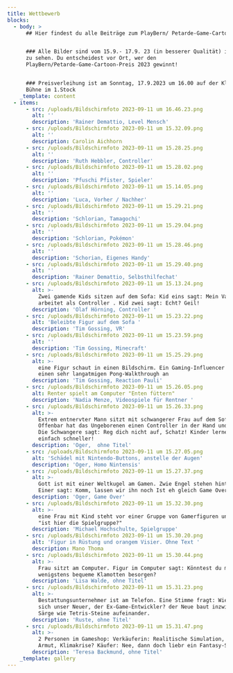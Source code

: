 ```yaml
---
title: Wettbewerb
blocks:
  - body: >
      ## Hier findest du alle Beiträge zum PlayBern/ Petarde-Game-Cartoon-Preis!


      ### Alle Bilder sind vom 15.9.- 17.9. 23 (in besserer Qualität) im Progr
      zu sehen. Du entscheidest vor Ort, wer den
      PlayBern/Petarde-Game-Cartoon-Preis 2023 gewinnt!


      ### Preisverleihung ist am Sonntag, 17.9.2023 um 16.00 auf der Kleinen
      Bühne im 1.Stock
    _template: content
  - items:
      - src: /uploads/Bildschirmfoto 2023-09-11 um 16.46.23.png
        alt: ''
        description: 'Rainer Demattio, Level Mensch'
      - src: /uploads/Bildschirmfoto 2023-09-11 um 15.32.09.png
        alt: ''
        description: Carolin Aichhorn
      - src: /uploads/Bildschirmfoto 2023-09-11 um 15.28.25.png
        alt: ''
        description: 'Ruth Hebbler, Controller'
      - src: /uploads/Bildschirmfoto 2023-09-11 um 15.28.02.png
        alt: ''
        description: 'Pfuschi Pfister, Spieler'
      - src: /uploads/Bildschirmfoto 2023-09-11 um 15.14.05.png
        alt: ''
        description: 'Luca, Vorher / Nachher'
      - src: /uploads/Bildschirmfoto 2023-09-11 um 15.29.21.png
        alt: ''
        description: 'Schlorian, Tamagochi'
      - src: /uploads/Bildschirmfoto 2023-09-11 um 15.29.04.png
        alt: ''
        description: 'Schlorian, Pokémon'
      - src: /uploads/Bildschirmfoto 2023-09-11 um 15.28.46.png
        alt: ''
        description: 'Schorian, Eigenes Handy'
      - src: /uploads/Bildschirmfoto 2023-09-11 um 15.29.40.png
        alt: ''
        description: 'Rainer Demattio, Selbsthilfechat'
      - src: /uploads/Bildschirmfoto 2023-09-11 um 15.13.24.png
        alt: >-
          Zwei gamende Kids sitzen auf dem Sofa: Kid eins sagt: Mein Vater
          arbeitet als Controller . Kid zwei sagt: Echt? Geil! 
        description: 'Olaf Hörning, Controller '
      - src: /uploads/Bildschirmfoto 2023-09-11 um 15.23.22.png
        alt: 'Beleibte Figur auf dem Sofa '
        description: 'Tim Gossing, VR'
      - src: /uploads/Bildschirmfoto 2023-09-11 um 15.23.59.png
        alt: ''
        description: 'Tim Gossing, Minecraft'
      - src: /uploads/Bildschirmfoto 2023-09-11 um 15.25.29.png
        alt: >-
          eine Figur schaut in einen Bildschirm. Ein Gaming-Influencer kündigt
          einen sehr langatmigen Pong-Walkthrough an
        description: 'Tim Gossing, Reaction Pauli'
      - src: /uploads/Bildschirmfoto 2023-09-11 um 15.26.05.png
        alt: Renter spielt am Computer "Enten füttern"
        description: 'Nadia Menze, Videospiele für Rentner '
      - src: /uploads/Bildschirmfoto 2023-09-11 um 15.26.33.png
        alt: >-
          Extrem entnervter Mann sitzt mit schwangerer Frau auf dem Sofa.
          Offenbar hat das Ungeborenen einen Controller in der Hand und gamt.
          Die Schwangere sagt: Reg dich nicht auf, Schatz! Kinder lernen sowas
          einfach schneller!
        description: 'Oger,  ohne Titel'
      - src: /uploads/Bildschirmfoto 2023-09-11 um 15.27.05.png
        alt: 'Schädel mit Nintendo-Buttons, anstelle der Augen'
        description: 'Oger, Homo Nintensis'
      - src: /uploads/Bildschirmfoto 2023-09-11 um 15.27.37.png
        alt: >-
          Gott ist mit einer Weltkugel am Gamen. Zwie Engel stehen hinter ihm.
          Einer sagt: Komm, lassen wir ihn noch Ist eh gleich Game Over! 
        description: 'Oger, Game Over'
      - src: /uploads/Bildschirmfoto 2023-09-11 um 15.32.30.png
        alt: >-
          eine Frau mit Kind steht vor einer Gruppe von Gamerfiguren und fragt
          "ist hier die Spielgruppe?"
        description: 'Michael Hochschulte, Spielgruppe'
      - src: /uploads/Bildschirmfoto 2023-09-11 um 15.30.20.png
        alt: 'Figur in Rüstung und orangem Visier. Ohne Text '
        description: Mano Thoma
      - src: /uploads/Bildschirmfoto 2023-09-11 um 15.30.44.png
        alt: >-
          Frau sitzt am Computer. Figur im Computer sagt: Könntest du mir nicht
          wenigstens bequeme Klamotten besorgen? 
        description: 'Lisa Walde, ohne Titel'
      - src: /uploads/Bildschirmfoto 2023-09-11 um 15.31.23.png
        alt: >-
          Bestattungsunternehmer ist am Telefon. Eine Stimme fragt: Wie macht
          sich unser Neuer, der Ex-Game-Entwickler? der Neue baut inzwischen
          Särge wie Tetris-Steine aufeinander. 
        description: 'Ruste, ohne Titel'
      - src: /uploads/Bildschirmfoto 2023-09-11 um 15.31.47.png
        alt: >-
          2 Personen im Gameshop: Verkäuferin: Realitische Simulation, Pandemie,
          Armut, Klimakrise? Käufer: Nee, dann doch liebr ein Fantasy-Spiel...
        description: 'Teresa Backmund, ohne Titel'
    _template: gallery
---
```










































































